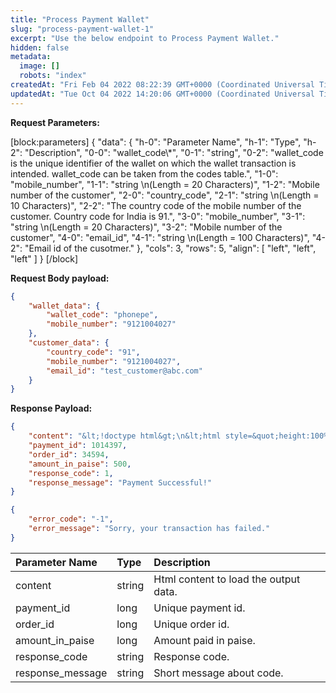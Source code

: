 ```yaml
---
title: "Process Payment Wallet"
slug: "process-payment-wallet-1"
excerpt: "Use the below endpoint to Process Payment Wallet."
hidden: false
metadata: 
  image: []
  robots: "index"
createdAt: "Fri Feb 04 2022 08:22:39 GMT+0000 (Coordinated Universal Time)"
updatedAt: "Tue Oct 04 2022 14:20:06 GMT+0000 (Coordinated Universal Time)"
---
```

**Request Parameters:** 

[block:parameters]
{
  "data": {
    "h-0": "Parameter Name",
    "h-1": "Type",
    "h-2": "Description",
    "0-0": "wallet_code\\*",
    "0-1": "string",
    "0-2": "wallet_code is the unique identifier of the wallet on which the wallet transaction is intended. wallet_code can be taken from the codes table.",
    "1-0": "mobile_number",
    "1-1": "string  \n(Length = 20 Characters)",
    "1-2": "Mobile number of the customer",
    "2-0": "country_code",
    "2-1": "string  \n(Length = 10 Characters)",
    "2-2": "The country code of the mobile number of the customer. Country code for India is 91.",
    "3-0": "mobile_number",
    "3-1": "string  \n(Length = 20 Characters)",
    "3-2": "Mobile number of the customer",
    "4-0": "email_id",
    "4-1": "string  \n(Length = 100 Characters)",
    "4-2": "Email id of the cusotmer."
  },
  "cols": 3,
  "rows": 5,
  "align": [
    "left",
    "left",
    "left"
  ]
}
[/block]


**Request Body payload:** 

```json JSON
{
    "wallet_data": {
        "wallet_code": "phonepe",
        "mobile_number": "9121004027"
    },
    "customer_data": {
        "country_code": "91",
        "mobile_number": "9121004027",
        "email_id": "test_customer@abc.com"
    }
}
```

**Response Payload:** 

```json 200 Success
{
    "content": "&lt;!doctype html&gt;\n&lt;html style=&quot;height:100%;width:100%;&quot;&gt;\n&lt;head&gt;\n&lt;title&gt;Processing, Please Wait...&lt;/title&gt;\n&lt;meta http-equiv=&quot;X-UA-Compatible&quot; content=&quot;IE=edge&quot;&gt;\n&lt;meta charset=&quot;utf-8&quot;&gt;\n&lt;meta name=&quot;viewport&quot; content=&quot;width=device-width, initial-scale=1&quot;&gt;\n&lt;meta name=&quot;theme-color&quot; content=&quot;#3594E2&quot;&gt;\n&lt;script&gt;\ntry{\n  var payment_id = &quot;pay_Ix0KPLrd0HzAHf&quot;;\n  if (typeof(CheckoutBridge) !== &#39;undefined&#39; &amp;&amp; typeof(CheckoutBridge.setPaymentID) === &#39;function&#39;) {\n    CheckoutBridge.setPaymentID(payment_id);\n  } else if(window.opener){\n  opener.setPaymentID(payment_id);\n  }\n} catch(e){}\n&lt;/script&gt;\n&lt;script&gt;\n  var events = {\n    page: &#39;gateway_postform&#39;,\n    props: {\n          payment_id: &#39;pay_Ix0KPLrd0HzAHf&#39;,\n              merchant_id: &#39;DcIpvz549ymVaY&#39;,\n        },\n    load: true,\n    unload: true\n  }\n&lt;/script&gt;\n&lt;script&gt;\n!function(e){e.track=Boolean;try{if(/razorpay\\.in$/.test(location.origin))return;if(&quot;object&quot;!=typeof e.events)return;var n=e.events.props;if(0===Object.keys(n).length)return;var t,o=e.events,r=o.page,a=o.load,s=o.unload,i=o.error,c=&quot;https://lumberjack.razorpay.com/v1/track&quot;,u=&quot;MC40OTMwNzgyMDM3MDgwNjI3Nw9YnGzW&quot;,p=&quot;function&quot;==typeof navigator.sendBeacon,d=Date.now(),f=[{name:&quot;ua_parser&quot;,input_key:&quot;user_agent&quot;,output_key:&quot;user_agent_parsed&quot;}];function l(e,o){(o=o||{}).beacon=p,o.time_since_render=Date.now()-d,o.url=location.href,function(e,n){if(e&amp;&amp;n)Object.keys(n).forEach(function(t){e[t]=n[t]})}(o,n);var a={addons:f,events:[{event:r+&quot;:&quot;+e,properties:o,timestamp:Date.now()}]},s=encodeURIComponent(btoa(unescape(encodeURIComponent(JSON.stringify(a))))),i=JSON.stringify({key:u,data:s});p?navigator.sendBeacon(c,i):((t=new XMLHttpRequest).open(&quot;post&quot;,c,!0),t.send(i))}a&amp;&amp;l(&quot;load&quot;),s&amp;&amp;e.addEventListener(&quot;unload&quot;,function(){l(&quot;unload&quot;)}),i&amp;&amp;e.addEventListener(&quot;error&quot;,function(e){l(&quot;error&quot;,{message:e.message,line:e.line,col:e.col,stack:e.error&amp;&amp;e.error.stack})})}catch(e){}e.track=l}(window);\n&lt;/script&gt;\n\n&lt;style&gt;\n*{\n  box-sizing:border-box;\n  margin:0;\n  padding:0;\n}\n\nbody{\n  background:#f5f5f5;\n  overflow:hidden;\n  text-align:center;\n  height:100%;\n  white-space:nowrap;\n  margin:0;\n  padding:0;\n  font-family:-apple-system, BlinkMacSystemFont,ubuntu,verdana,helvetica,sans-serif;\n}\n\n#bg {\n  position:absolute;\n  bottom:50%;\n  width:100%;\n  height:50%;\n  background:#3594E2;\n  margin-bottom:90px;\n}\n#cntnt {\n  position:relative;\n  width:100%;\n  vertical-align: middle;\n  display: inline-block;\n  margin: auto;\n  max-width:420px;\n  min-width:280px;\n  height:95%;\n  max-height:360px;\n  background:#fff;\n  z-index:9999;\n  box-shadow:0 0 20px 0 rgba(0,0,0,0.16);\n  border-radius:4px;\n  overflow:hidden;\n  padding:24px;\n  box-sizing:border-box;\n  text-align:left;\n}\n#ftr {\n  position:absolute;\n  left:0;\n  right:0;\n  bottom:0;\n  height:80px;\n  background:#f5f5f5;\n  text-align:center;\n  color:#212121;\n  font-size:14px;\n  letter-spacing:-0.3px;\n  }\n\n#ldr {\n  width:100%;\n  height:3px;\n  position:relative;\n  margin-top:16px;\n  border-radius:3px;\n  overflow:hidden;\n}\n\n#ldr::before, #ldr::after {\n  content:&#39;&#39;;\n  position:absolute;\n  top:0;\n  bottom:0;\n  width:100%;\n}\n\n#ldr::before {\n  top:1px;\n  border-top:1px solid #bcbcbc;\n}\n\n#ldr::after {\n  background:#3594E2;\n  width:0%;\n  transition:20s cubic-bezier(0,0.1,0,1);\n}\n\n.loaded #ldr::after {\n  width:90%;\n}\n\n#logo {\n  width:48px;\n  height:48px;\n  padding:8px;\n  border:1px solid #e5e5e5;\n  border-radius:3px;\n  text-align:center;\n}\n\n#hdr {\n  min-height:48px;\n  position:relative;\n}\n\n#logo, #name, #amt {\n  display:inline-block;\n  vertical-align:middle;\n  letter-spacing:-0.5px;\n}\n\n#amt {\n  position:absolute;\n  right:0;\n  top:0;\n  background:#fff;\n  color:#212121;\n}\n\n#name {\n  line-height:48px;\n  margin-left:12px;\n  font-size:16px;\n  max-width:140px;\n  overflow:hidden;\n  text-overflow:ellipsis;\n  color:#212121;\n}\n\n#logo+#name{\n  line-height:20px;\n}\n\n#txt {\n  height:200px;\n  text-align:center;\n}\n\n#title {\n  font-size:20px;\n  line-height:24px;\n  margin-bottom:8px;\n  letter-spacing:-0.3px;\n}\n\n#msg, #cncl {\n  font-size:14px;\n  line-height:20px;\n  color:#757575;\n  margin-bottom:8px;\n  letter-spacing:-0.3px;\n}\n\n#cncl {\n  text-decoration:underline;\n  cursor:pointer;\n}\n\n#logo img {\n  max-width:100%;\n  max-height:100%;\n  vertical-align:middle;\n}\n\n@media (max-height:580px), (max-width:420px) {\n  #bg{\n     display:none;\n  }\n  body {\n    background:#3594E2;\n  }\n}\n\n@media (max-width:420px){\n  #cntnt {\n    padding:16px;\n    width:95%;\n  }\n  #name {\n    margin-left:8px;\n  }\n}\n&lt;/style&gt;\n&lt;/head&gt;\n&lt;body onload=&quot;document.form1.submit()&quot;&gt;\n  &lt;div id=&#39;bg&#39;&gt;&lt;/div&gt;\n  &lt;div style=&quot;display:inline-block;vertical-align:middle;height:100%&quot;&gt;&lt;/div&gt;\n  &lt;div id=&#39;cntnt&#39;&gt;\n    &lt;div id=&quot;hdr&quot;&gt;\n            &lt;div id=&#39;name&#39;&gt;\n                  Test\n              &lt;/div&gt;\n              &lt;div id=&quot;amt&quot;&gt;\n          &lt;div style=&quot;font-size:12px;color:#757575;line-height:15px;margin-bottom:5px;text-align:right&quot;&gt;PAYING&lt;/div&gt;\n          &lt;div style=&quot;font-size:20px;line-height:24px;&quot;&gt;&amp;#8377; 5&lt;/div&gt;\n        &lt;/div&gt;\n          &lt;/div&gt;\n    &lt;div id=&quot;ldr&quot;&gt;&lt;/div&gt;\n    &lt;div id=&quot;txt&quot;&gt;\n      &lt;div style=&quot;display:inline-block;vertical-align:middle;white-space:normal;&quot;&gt;\n        &lt;h2 id=&#39;title&#39;&gt;Loading Bank page&amp;#x2026;&lt;/h2&gt;\n        &lt;p id=&#39;msg&#39;&gt;Please wait while we redirect you to your Bank page&lt;/p&gt;\n      &lt;/div&gt;\n      &lt;div style=&quot;display:inline-block;vertical-align:middle;height:100%&quot;&gt;&lt;/div&gt;\n    &lt;/div&gt;\n    &lt;div id=&#39;ftr&#39;&gt;\n      &lt;div style=&quot;display:inline-block;&quot;&gt;Secured by &lt;img style=&quot;vertical-align:middle;margin-bottom:5px;&quot; height=&quot;20px&quot; src=https://dashboard-activation.s3.amazonaws.com/org_100000razorpay/checkout_logo/phpgGkcfA&gt;&lt;/div&gt;\n      &lt;div style=&quot;display:inline-block;vertical-align:middle;height:100%&quot;&gt;&lt;/div&gt;\n    &lt;/div&gt;\n  &lt;/div&gt;\n  &lt;form id=&quot;form1&quot; name=&quot;form1&quot; action=&quot;https://api.razorpay.com/v1/gateway/mocksharp/payment?key_id=rzp_test_i00i1DaqSdP1bj&quot; method=&quot;post&quot; onsubmit=&quot;return true;&quot;&gt;\n      &lt;input type=&quot;hidden&quot; name=&quot;action&quot; value=&quot;authorize&quot;&gt;\n      &lt;input type=&quot;hidden&quot; name=&quot;amount&quot; value=&quot;500&quot;&gt;\n      &lt;input type=&quot;hidden&quot; name=&quot;method&quot; value=&quot;wallet&quot;&gt;\n      &lt;input type=&quot;hidden&quot; name=&quot;payment_id&quot; value=&quot;Ix0KPLrd0HzAHf&quot;&gt;\n      &lt;input type=&quot;hidden&quot; name=&quot;callback_url&quot; value=&quot;https://api.razorpay.com/v1/payments/pay_Ix0KPLrd0HzAHf/callback/b336ff52cc5daf051414a4ea8dbe8d4b2d07a3e4/rzp_test_i00i1DaqSdP1bj&quot;&gt;\n      &lt;input type=&quot;hidden&quot; name=&quot;recurring&quot; value=&quot;0&quot;&gt;\n    &lt;/form&gt;\n  &lt;form id=&quot;form2&quot; name=&quot;form2&quot;&gt;\n    &lt;input type=&quot;hidden&quot; name=&quot;type&quot; value=&quot;first&quot;&gt;\n    &lt;input type=&quot;hidden&quot; name=&quot;gateway&quot; value=&quot;eyJpdiI6IjVFbjJXWWRyTk03aWhOekYwZHlRU0E9PSIsInZhbHVlIjoic2syQjFrYlZHTzNDRFwvTDR6TXZQSkxtVm5XakxZMEdcLzNVRHRuTXUrNjJvPSIsIm1hYyI6IjYzNjI1MTQ4ODE0MjczNThhZjE2ODQxNzBkNjEwYzRiNjNkMWY1OGFhOTQ1YWU1ZTFmYzBjOGUyYjUzYjY5ZjYifQ==&quot;&gt;\n  &lt;/form&gt;\n  &lt;script&gt;\n    setTimeout(function() {\n      document.body.className = &#39;loaded&#39;;\n    }, 10);\n\n    setTimeout(function(){\n      document.getElementById(&#39;title&#39;).innerHTML = &#39;Still trying to load...&#39;;\n      document.getElementById(&#39;msg&#39;).innerHTML = &#39;The bank page is taking time to load.&#39;;\n    }, 10000);\n  &lt;/script&gt;\n&lt;/body&gt;\n&lt;/html&gt;\n",
    "payment_id": 1014397,
    "order_id": 34594,
    "amount_in_paise": 500,
    "response_code": 1,
    "response_message": "Payment Successful!"
}
```
```json 400 Bad Request
{
    "error_code": "-1",
    "error_message": "Sorry, your transaction has failed."
}
```

| Parameter Name   | Type   | Description                           |
| :--------------- | :----- | :------------------------------------ |
| content          | string | Html content to load the output data. |
| payment_id       | long   | Unique payment id.                    |
| order_id         | long   | Unique order id.                      |
| amount_in_paise  | long   | Amount paid in paise.                 |
| response_code    | string | Response code.                        |
| response_message | string | Short message about code.             |
